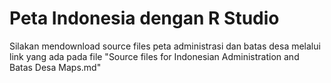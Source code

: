 # Peta Indonesia dengan R Studio

 Silakan mendownload source files peta administrasi dan batas desa melalui link yang ada pada file "Source files for Indonesian Administration and Batas Desa Maps.md"
